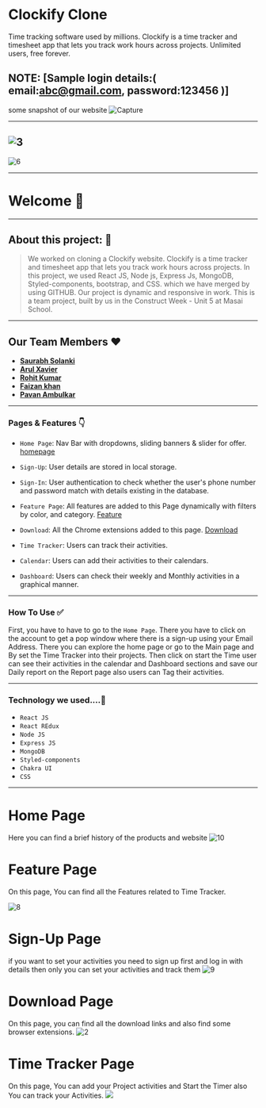 # Clockify Clone
Time tracking software used by millions. Clockify is a time tracker and timesheet app that lets you track work hours across projects. Unlimited users, free forever.


## NOTE: [Sample login details:( email:abc@gmail.com, password:123456 )]

some snapshot of our website
![Capture](https://miro.medium.com/max/1400/1*EhLvkhUVmvif7k7CGwatYQ.png)

---------
![3](https://miro.medium.com/max/1400/1*waIppb-zfmqmfrff_kMYeg.png)
----------------

![6](https://miro.medium.com/max/1400/1*HuygkG4JvT_MKRJL03l3Dw.png)


---

# Welcome 👋

---

## About this project: 🙌

> We worked on cloning a Clockify website. Clockify is a time tracker and timesheet app that lets you track work hours across projects. In this project, we used React JS, Node js, Express Js, MongoDB, Styled-components, bootstrap, and CSS. which we have merged by using GITHUB. Our project is dynamic and responsive in work.
> This is a team project, built by us in the Construct Week - Unit 5 at Masai School.


---

## Our Team Members ❤️

- [**Saurabh Solanki**](https://www.linkedin.com/in/saurabh-solanki-653042238/)
- [**Arul Xavier**](https://www.linkedin.com/in/arul-xavier/)
- [**Rohit Kumar**](https://www.linkedin.com/in/rohit-kumar-826365233/)
- [**Faizan khan** ](https://www.linkedin.com/in/faizan7/)
- [**Pavan Ambulkar** ](https://www.linkedin.com/in/pavan-a-156447220/)
---

### Pages & Features 👇

- `Home Page`: Nav Bar with dropdowns, sliding banners & slider for offer.
[homepage](https://miro.medium.com/max/1400/1*EhLvkhUVmvif7k7CGwatYQ.png)
- `Sign-Up`: User details are stored in local storage.
- `Sign-In`: User authentication to check whether the user's phone number and password match with details existing in the database.

- `Feature Page`: All features are added to this Page dynamically with filters by color, and category.
[Feature](https://miro.medium.com/max/1400/1*waIppb-zfmqmfrff_kMYeg.png)
- `Download`: All the Chrome extensions added to this page.
[Download](https://miro.medium.com/max/1400/1*WzOPVQRLXg2Tnps7h5Pe9Q.png)
- `Time Tracker`: Users can track their activities.
- `Calendar`: Users can add their activities to their calendars.
- `Dashboard`: Users can check their weekly and Monthly activities in a graphical manner.

---

### How To Use ✅

First, you have to have to go to the `Home Page`. There you have to click on the account to get a pop window where there is a sign-up using your Email Address.  There you can explore the home page or go to the Main page and By set the Time Tracker into their projects. Then click on start the Time user can see their activities in the calendar and Dashboard sections and save our Daily report on the Report page also users can Tag their activities.

---

### Technology we used....🔧

- `React JS` 
- `React REdux` 
- `Node JS`
- `Express JS`
- `MongoDB` 
- `Styled-components`
- `Chakra UI`
- `CSS`



---

# Home Page
Here you can find a brief history of the products and website
 ![10](https://miro.medium.com/max/1400/1*EhLvkhUVmvif7k7CGwatYQ.png)
    



# Feature Page
On this page, You can find all the Features related to Time Tracker.

![8](https://miro.medium.com/max/1400/1*waIppb-zfmqmfrff_kMYeg.png)




# Sign-Up Page
if you want to set your activities you need to sign up first and log in with details then only you can set your activities and track them
![9](https://miro.medium.com/max/1400/1*mqGJuF0QVLe7ToVvDgXTjw.png)




# Download Page
On this page, you can find all the download links and also find some browser extensions.
![2](https://miro.medium.com/max/1400/1*WzOPVQRLXg2Tnps7h5Pe9Q.png)



 # Time Tracker Page
On this page, You can add your Project activities and Start the Timer also You can track your Activities.
![](https://miro.medium.com/max/1400/1*HuygkG4JvT_MKRJL03l3Dw.png)